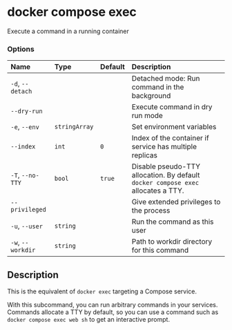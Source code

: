 # docker compose exec

<!---MARKER_GEN_START-->
Execute a command in a running container

### Options

| Name              | Type          | Default | Description                                                                      |
|:------------------|:--------------|:--------|:---------------------------------------------------------------------------------|
| `-d`, `--detach`  |               |         | Detached mode: Run command in the background                                     |
| `--dry-run`       |               |         | Execute command in dry run mode                                                  |
| `-e`, `--env`     | `stringArray` |         | Set environment variables                                                        |
| `--index`         | `int`         | `0`     | Index of the container if service has multiple replicas                          |
| `-T`, `--no-TTY`  | `bool`        | `true`  | Disable pseudo-TTY allocation. By default `docker compose exec` allocates a TTY. |
| `--privileged`    |               |         | Give extended privileges to the process                                          |
| `-u`, `--user`    | `string`      |         | Run the command as this user                                                     |
| `-w`, `--workdir` | `string`      |         | Path to workdir directory for this command                                       |


<!---MARKER_GEN_END-->

## Description

This is the equivalent of `docker exec` targeting a Compose service.

With this subcommand, you can run arbitrary commands in your services. Commands allocate a TTY by default, so
you can use a command such as `docker compose exec web sh` to get an interactive prompt.
